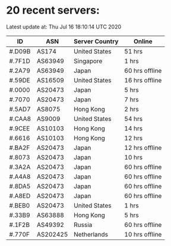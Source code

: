# 20 recent servers:

Latest update at: Thu Jul 16 18:10:14 UTC 2020

| ID | ASN | Server Country | Online |
| -- | --- | -------------- | ------ |
| #.D09B | AS174 | United States | 51 hrs |
| #.7F1D | AS63949 | Singapore | 1 hrs |
| #.2A79 | AS63949 | Japan | 60 hrs offline |
| #.59DE | AS16509 | United States | 16 hrs offline |
| #.0000 | AS20473 | Japan | 5 hrs |
| #.7070 | AS20473 | Japan | 7 hrs |
| #.5AD7 | AS8075 | Hong Kong | 2 hrs |
| #.CAA8 | AS9009 | United States | 54 hrs |
| #.9CEE | AS10103 | Hong Kong | 14 hrs |
| #.6616 | AS10103 | Hong Kong | 12 hrs |
| #.BA2F | AS20473 | Japan | 12 hrs offline |
| #.8073 | AS20473 | Japan | 10 hrs |
| #.3A2A | AS20473 | Japan | 60 hrs offline |
| #.A4A8 | AS20473 | Japan | 60 hrs offline |
| #.8DA5 | AS20473 | Japan | 60 hrs offline |
| #.A8ED | AS20473 | Japan | 60 hrs offline |
| #.BEB0 | AS20473 | United States | 1 hrs |
| #.33B9 | AS63888 | Hong Kong | 5 hrs |
| #.1F2B | AS49392 | Russia | 60 hrs offline |
| #.770F | AS202425 | Netherlands | 10 hrs offline |

